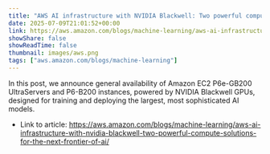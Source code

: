 ```yaml
---
title: "AWS AI infrastructure with NVIDIA Blackwell: Two powerful compute solutions for the next frontier of AI"
date: 2025-07-09T21:01:52+00:00
link: https://aws.amazon.com/blogs/machine-learning/aws-ai-infrastructure-with-nvidia-blackwell-two-powerful-compute-solutions-for-the-next-frontier-of-ai/
showShare: false
showReadTime: false
thumbnail: images/aws.png
tags: ["aws.amazon.com/blogs/machine-learning"]
---
```

In this post, we announce general availability of Amazon EC2 P6e-GB200 UltraServers and P6-B200 instances, powered by NVIDIA Blackwell GPUs, designed for training and deploying the largest, most sophisticated AI models.

- Link to article: https://aws.amazon.com/blogs/machine-learning/aws-ai-infrastructure-with-nvidia-blackwell-two-powerful-compute-solutions-for-the-next-frontier-of-ai/